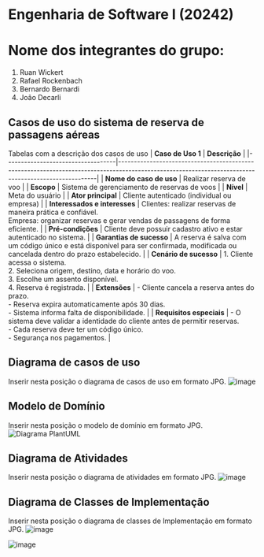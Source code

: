 # Engenharia de Software I (20242)
# Nome dos integrantes do grupo:
1) Ruan Wickert
2) Rafael Rockenbach
3) Bernardo Bernardi
4) João Decarli

## Casos de uso do sistema de reserva de passagens aéreas
Tabelas com a descrição dos casos de uso
| **Caso de Uso 1**                 | **Descrição**                                                                                                                                       |
|-----------------------------------|-----------------------------------------------------------------------------------------------------------------------------------------------------|
| **Nome do caso de uso**           | Realizar reserva de voo                                                                                                                            |
| **Escopo**                        | Sistema de gerenciamento de reservas de voos                                                                                                       |
| **Nível**                         | Meta do usuário                                                                                                                                     |
| **Ator principal**                | Cliente autenticado (individual ou empresa)                                                                                                       |
| **Interessados e interesses**     | Clientes: realizar reservas de maneira prática e confiável.<br>Empresa: organizar reservas e gerar vendas de passagens de forma eficiente.         |
| **Pré-condições**                 | Cliente deve possuir cadastro ativo e estar autenticado no sistema.                                                                               |
| **Garantias de sucesso**          | A reserva é salva com um código único e está disponível para ser confirmada, modificada ou cancelada dentro do prazo estabelecido.                 |
| **Cenário de sucesso**            | 1. Cliente acessa o sistema.<br>2. Seleciona origem, destino, data e horário do voo.<br>3. Escolhe um assento disponível.<br>4. Reserva é registrada. |
| **Extensões**                     | - Cliente cancela a reserva antes do prazo.<br>- Reserva expira automaticamente após 30 dias.<br>- Sistema informa falta de disponibilidade.        |
| **Requisitos especiais**          | - O sistema deve validar a identidade do cliente antes de permitir reservas.<br>- Cada reserva deve ter um código único.<br>- Segurança nos pagamentos. |


## Diagrama de casos de uso
Inserir nesta posição o diagrama de casos de uso em formato JPG.
![image](https://github.com/user-attachments/assets/c5d06f7e-5ebf-4514-92a8-298d01401226)

## Modelo de Domínio
Inserir nesta posição o modelo de domínio em formato JPG.
![Diagrama PlantUML](https://www.planttext.com/api/plantuml/png/VLNDQXmn3BuFp3kOlGJQxDBIsn12DjiMIg6K9FIkZhKJ5ziojcS9BNsOqaEVe4-mBrPv_dPsPjAzhD4dMv-aJvgR4C77skWykn0x3I5W4CuhMoe7AWX98gWGqK2UbGbc9uKselYHPu9_BqNfzeMuZtodwas-cbei6PpQ94Ju1A5KXX-aGho5Y3t60PMUNYXHrnhypAmaIBp3e2GoRvZYzNu9-vbdVKhlZFCOO9IITT-MCkWSfr14ZNkok2CR8MLo3ZUvF8ErtEUC5tbo6kWFOvuaLKMTUQcyvqLz9C-M1wvtR-7knphqDyNL5UY87YHS2jnZL8VcM8BbqlFn-hg_U03TCV_0OgZGyrsf82IF4UClH5EsR9eo9QygD3F-6AAoC-UKX5Tq3np_F9aEsJrY1LDCieWX2U2Z6IYVCTsY9mk7aQwZShFW7Yj-oDFTzdRMIN3GTdFBGyI23ik1FYjDaVuxFal3Ocl336yz7cRGCsCn6Q4n1QYWcRaJ2uEH90t0I15EFLsAhwJP8Id1n-DlEkd0WK_I26CTcEElfuruSoOMyWyKWUcyrmJnL4uq_7IWpiwNqN2GGDpzNdODeK5N5uBBIzp8uv_ZNzvL37eK44JPBgyywnVKwlLAhDVyjzcyM0spKt1GrkvttcVzs2yvvbbo1McKJGrdx_w1mNlLg3kzjqUFwy1QIuOHFcYg47LKRT29IwU6GhXq05wtZlnYi5FJ2i5rXhOOTroWKd6K5iBWa6kZvrLujTdmgK-Pun5NsA6Fl1QJGc_GokOpy0y0)

## Diagrama de Atividades
Inserir nesta posição o diagrama de atividades em formato JPG.
![image](https://github.com/user-attachments/assets/e18391d4-530b-4012-9952-1f0357782732)

## Diagrama de Classes de Implementação
 Inserir nesta posição o diagrama de classes de Implementação em formato JPG.
![image](https://github.com/user-attachments/assets/501e4f67-2f1e-402b-b54e-44956731630a)

![image](https://github.com/user-attachments/assets/9041d4c8-7ec5-47c7-a285-ebd9906ca79e)
